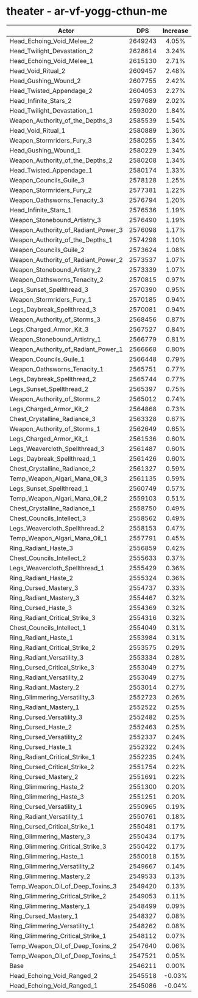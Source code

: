 # theater - ar-vf-yogg-cthun-me
| Actor | DPS | Increase |
|---|:---:|:---:|
|Head_Echoing_Void_Melee_2|2649243|4.05%|
|Head_Twilight_Devastation_2|2628614|3.24%|
|Head_Echoing_Void_Melee_1|2615130|2.71%|
|Head_Void_Ritual_2|2609457|2.48%|
|Head_Gushing_Wound_2|2607755|2.42%|
|Head_Twisted_Appendage_2|2604053|2.27%|
|Head_Infinite_Stars_2|2597689|2.02%|
|Head_Twilight_Devastation_1|2593020|1.84%|
|Weapon_Authority_of_the_Depths_3|2585539|1.54%|
|Head_Void_Ritual_1|2580889|1.36%|
|Weapon_Stormriders_Fury_3|2580255|1.34%|
|Head_Gushing_Wound_1|2580229|1.34%|
|Weapon_Authority_of_the_Depths_2|2580208|1.34%|
|Head_Twisted_Appendage_1|2580174|1.33%|
|Weapon_Councils_Guile_3|2578128|1.25%|
|Weapon_Stormriders_Fury_2|2577381|1.22%|
|Weapon_Oathsworns_Tenacity_3|2576794|1.20%|
|Head_Infinite_Stars_1|2576536|1.19%|
|Weapon_Stonebound_Artistry_3|2576490|1.19%|
|Weapon_Authority_of_Radiant_Power_3|2576098|1.17%|
|Weapon_Authority_of_the_Depths_1|2574298|1.10%|
|Weapon_Councils_Guile_2|2573624|1.08%|
|Weapon_Authority_of_Radiant_Power_2|2573537|1.07%|
|Weapon_Stonebound_Artistry_2|2573339|1.07%|
|Weapon_Oathsworns_Tenacity_2|2570815|0.97%|
|Legs_Sunset_Spellthread_3|2570390|0.95%|
|Weapon_Stormriders_Fury_1|2570185|0.94%|
|Legs_Daybreak_Spellthread_3|2570081|0.94%|
|Weapon_Authority_of_Storms_3|2568456|0.87%|
|Legs_Charged_Armor_Kit_3|2567527|0.84%|
|Weapon_Stonebound_Artistry_1|2566779|0.81%|
|Weapon_Authority_of_Radiant_Power_1|2566668|0.80%|
|Weapon_Councils_Guile_1|2566448|0.79%|
|Weapon_Oathsworns_Tenacity_1|2565751|0.77%|
|Legs_Daybreak_Spellthread_2|2565744|0.77%|
|Legs_Sunset_Spellthread_2|2565397|0.75%|
|Weapon_Authority_of_Storms_2|2565012|0.74%|
|Legs_Charged_Armor_Kit_2|2564868|0.73%|
|Chest_Crystalline_Radiance_3|2563328|0.67%|
|Weapon_Authority_of_Storms_1|2562649|0.65%|
|Legs_Charged_Armor_Kit_1|2561536|0.60%|
|Legs_Weavercloth_Spellthread_3|2561487|0.60%|
|Legs_Daybreak_Spellthread_1|2561426|0.60%|
|Chest_Crystalline_Radiance_2|2561327|0.59%|
|Temp_Weapon_Algari_Mana_Oil_3|2561135|0.59%|
|Legs_Sunset_Spellthread_1|2560749|0.57%|
|Temp_Weapon_Algari_Mana_Oil_2|2559103|0.51%|
|Chest_Crystalline_Radiance_1|2558750|0.49%|
|Chest_Councils_Intellect_3|2558562|0.49%|
|Legs_Weavercloth_Spellthread_2|2558153|0.47%|
|Temp_Weapon_Algari_Mana_Oil_1|2557791|0.45%|
|Ring_Radiant_Haste_3|2556859|0.42%|
|Chest_Councils_Intellect_2|2555633|0.37%|
|Legs_Weavercloth_Spellthread_1|2555429|0.36%|
|Ring_Radiant_Haste_2|2555324|0.36%|
|Ring_Cursed_Mastery_3|2554737|0.33%|
|Ring_Radiant_Mastery_3|2554467|0.32%|
|Ring_Cursed_Haste_3|2554369|0.32%|
|Ring_Radiant_Critical_Strike_3|2554316|0.32%|
|Chest_Councils_Intellect_1|2554049|0.31%|
|Ring_Radiant_Haste_1|2553984|0.31%|
|Ring_Radiant_Critical_Strike_2|2553575|0.29%|
|Ring_Radiant_Versatility_3|2553334|0.28%|
|Ring_Cursed_Critical_Strike_3|2553049|0.27%|
|Ring_Radiant_Versatility_2|2553049|0.27%|
|Ring_Radiant_Mastery_2|2553014|0.27%|
|Ring_Glimmering_Versatility_3|2552723|0.26%|
|Ring_Radiant_Mastery_1|2552522|0.25%|
|Ring_Cursed_Versatility_3|2552482|0.25%|
|Ring_Cursed_Haste_2|2552463|0.25%|
|Ring_Cursed_Versatility_2|2552337|0.24%|
|Ring_Cursed_Haste_1|2552322|0.24%|
|Ring_Radiant_Critical_Strike_1|2552235|0.24%|
|Ring_Cursed_Critical_Strike_2|2551754|0.22%|
|Ring_Cursed_Mastery_2|2551691|0.22%|
|Ring_Glimmering_Haste_2|2551300|0.20%|
|Ring_Glimmering_Haste_3|2551251|0.20%|
|Ring_Cursed_Versatility_1|2550965|0.19%|
|Ring_Radiant_Versatility_1|2550761|0.18%|
|Ring_Cursed_Critical_Strike_1|2550481|0.17%|
|Ring_Glimmering_Mastery_3|2550434|0.17%|
|Ring_Glimmering_Critical_Strike_3|2550422|0.17%|
|Ring_Glimmering_Haste_1|2550018|0.15%|
|Ring_Glimmering_Versatility_2|2549667|0.14%|
|Ring_Glimmering_Mastery_2|2549533|0.13%|
|Temp_Weapon_Oil_of_Deep_Toxins_3|2549420|0.13%|
|Ring_Glimmering_Critical_Strike_2|2549053|0.11%|
|Ring_Glimmering_Mastery_1|2548499|0.09%|
|Ring_Cursed_Mastery_1|2548327|0.08%|
|Ring_Glimmering_Versatility_1|2548262|0.08%|
|Ring_Glimmering_Critical_Strike_1|2548112|0.07%|
|Temp_Weapon_Oil_of_Deep_Toxins_2|2547640|0.06%|
|Temp_Weapon_Oil_of_Deep_Toxins_1|2547521|0.05%|
|Base|2546211|0.00%|
|Head_Echoing_Void_Ranged_2|2545518|-0.03%|
|Head_Echoing_Void_Ranged_1|2545086|-0.04%|
